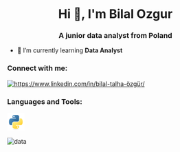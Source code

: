 <h1 align="center">Hi 👋, I'm Bilal Ozgur</h1>
<h3 align="center">A junior data analyst from Poland</h3>

- 🌱 I’m currently learning **Data Analyst**

<h3 align="left">Connect with me:</h3>
<p align="left">
<a href="https://linkedin.com/in/https://www.linkedin.com/in/bilal-talha-%c3%b6zg%c3%bcr/" target="blank"><img align="center" src="https://raw.githubusercontent.com/rahuldkjain/github-profile-readme-generator/master/src/images/icons/Social/linked-in-alt.svg" alt="https://www.linkedin.com/in/bilal-talha-özgür/" height="30" width="40" /></a>
</p>

<h3 align="left">Languages and Tools:</h3>
<p align="left"> <a href="https://www.python.org" target="_blank" rel="noreferrer"> <img src="https://raw.githubusercontent.com/devicons/devicon/master/icons/python/python-original.svg" alt="python" width="40" height="40"/> </a> </p>

![data](https://user-images.githubusercontent.com/130503711/232925985-0f5c6f3c-c77f-456c-8813-0bb3afd736dc.gif)
